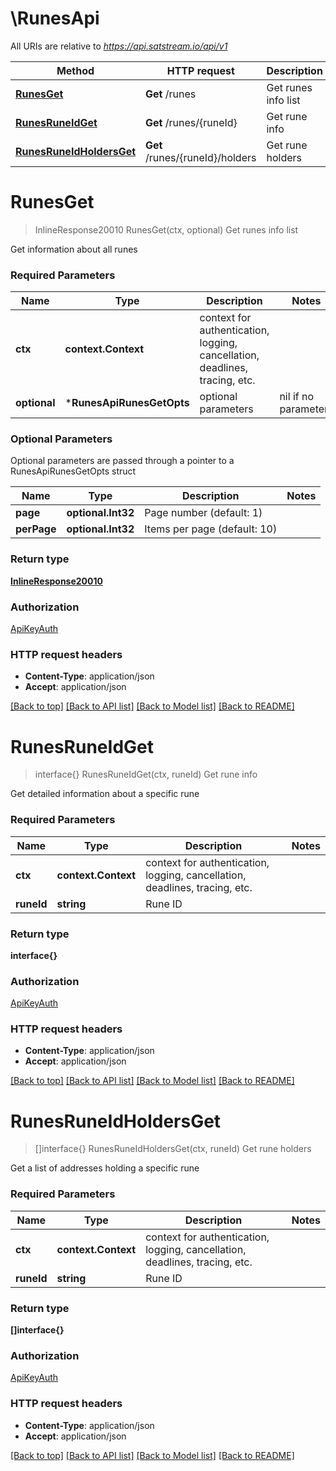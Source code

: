 # \RunesApi

All URIs are relative to *https://api.satstream.io/api/v1*

Method | HTTP request | Description
------------- | ------------- | -------------
[**RunesGet**](RunesApi.md#RunesGet) | **Get** /runes | Get runes info list
[**RunesRuneIdGet**](RunesApi.md#RunesRuneIdGet) | **Get** /runes/{runeId} | Get rune info
[**RunesRuneIdHoldersGet**](RunesApi.md#RunesRuneIdHoldersGet) | **Get** /runes/{runeId}/holders | Get rune holders


# **RunesGet**
> InlineResponse20010 RunesGet(ctx, optional)
Get runes info list

Get information about all runes

### Required Parameters

Name | Type | Description  | Notes
------------- | ------------- | ------------- | -------------
 **ctx** | **context.Context** | context for authentication, logging, cancellation, deadlines, tracing, etc.
 **optional** | ***RunesApiRunesGetOpts** | optional parameters | nil if no parameters

### Optional Parameters
Optional parameters are passed through a pointer to a RunesApiRunesGetOpts struct

Name | Type | Description  | Notes
------------- | ------------- | ------------- | -------------
 **page** | **optional.Int32**| Page number (default: 1) | 
 **perPage** | **optional.Int32**| Items per page (default: 10) | 

### Return type

[**InlineResponse20010**](inline_response_200_10.md)

### Authorization

[ApiKeyAuth](../README.md#ApiKeyAuth)

### HTTP request headers

 - **Content-Type**: application/json
 - **Accept**: application/json

[[Back to top]](#) [[Back to API list]](../README.md#documentation-for-api-endpoints) [[Back to Model list]](../README.md#documentation-for-models) [[Back to README]](../README.md)

# **RunesRuneIdGet**
> interface{} RunesRuneIdGet(ctx, runeId)
Get rune info

Get detailed information about a specific rune

### Required Parameters

Name | Type | Description  | Notes
------------- | ------------- | ------------- | -------------
 **ctx** | **context.Context** | context for authentication, logging, cancellation, deadlines, tracing, etc.
  **runeId** | **string**| Rune ID | 

### Return type

**interface{}**

### Authorization

[ApiKeyAuth](../README.md#ApiKeyAuth)

### HTTP request headers

 - **Content-Type**: application/json
 - **Accept**: application/json

[[Back to top]](#) [[Back to API list]](../README.md#documentation-for-api-endpoints) [[Back to Model list]](../README.md#documentation-for-models) [[Back to README]](../README.md)

# **RunesRuneIdHoldersGet**
> []interface{} RunesRuneIdHoldersGet(ctx, runeId)
Get rune holders

Get a list of addresses holding a specific rune

### Required Parameters

Name | Type | Description  | Notes
------------- | ------------- | ------------- | -------------
 **ctx** | **context.Context** | context for authentication, logging, cancellation, deadlines, tracing, etc.
  **runeId** | **string**| Rune ID | 

### Return type

**[]interface{}**

### Authorization

[ApiKeyAuth](../README.md#ApiKeyAuth)

### HTTP request headers

 - **Content-Type**: application/json
 - **Accept**: application/json

[[Back to top]](#) [[Back to API list]](../README.md#documentation-for-api-endpoints) [[Back to Model list]](../README.md#documentation-for-models) [[Back to README]](../README.md)

